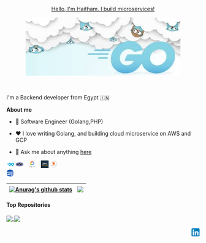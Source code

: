 <p align="center"><a href="https://github.com/haitham911">Hello, I'm Haitham. I build microservices!</a></p>

<p align="center"><a href="https://github.com/haitham911"><img width="80%" alt="Hello, I'm Haitham. I do open source!" src="./assets/goimage.jfif" /></a></p>

<br />

I'm a Backend developer from Egypt 🇮🇳

**About me**

- 💼 Software Engineer (Golang,PHP)

- ❤️ I love writing Golang, and building cloud microservice on AWS and GCP

- 💬 Ask me about anything [here](https://github.com/haitham911/Haitham/issues)

<code><img height="20" alt="golang" src="https://github.com/haitham911/Haitham/blob/main/assets/go.png"></code>
<code><img height="20" alt="php" src="https://github.com/haitham911/Haitham/blob/main/assets/php.png"></code>
<code><img height="20" alt="gcp" src="https://github.com/haitham911/Haitham/blob/main/assets/gcp.png"></code>
<code><img height="20" alt="aws" src="https://github.com/haitham911/Haitham/blob/main/assets/aws.png"></code>
<code><img height="20" alt="rabbitmq" src="https://github.com/haitham911/Haitham/blob/main/assets/rabbit.png"></code>    
<code><img height="20" alt="postgres" src="https://github.com/haitham911/Haitham/blob/main/assets/pg.png"></code>    

| <a href="https://github.com/anuraghazra/github-readme-stats"><img align="center" src="https://github-readme-stats.vercel.app/api?username=haitham911&show_icons=true&include_all_commits=true&theme=buefy&hide_border=true" alt="Anurag's github stats" /></a> | <a href="https://github.com/anuraghazra/github-readme-stats"><img align="center" src="https://github-readme-stats.vercel.app/api/top-langs/?username=haitham911&layout=compact&theme=buefy&hide_border=true" /></a> |
| ------------- | ------------- |

#### Top Repositories


<a href="https://github.com/haitham911/fullstack">
  <img align="center" src="https://github-readme-stats.vercel.app/api/pin/?username=haitham911&repo=fullstack&theme=buefy" />
</a>
<a href="https://github.com/haitham911/cd0354-monolith-to-microservices-project">
  <img align="center" src="https://github-readme-stats.vercel.app/api/pin/?username=haitham911&repo=cd0354-monolith-to-microservices-project&theme=buefy" />
</a>

<br />
<br />

<a href="https://www.linkedin.com/in/haitham-rageh-52b52a10b">
  <img align="right" alt="Haitham Rageh | Linkedin" width="21px" src="https://github.com/haitham911/Haitham/blob/main/assets/LinkedIn_icon.svg.png" />
</a>

